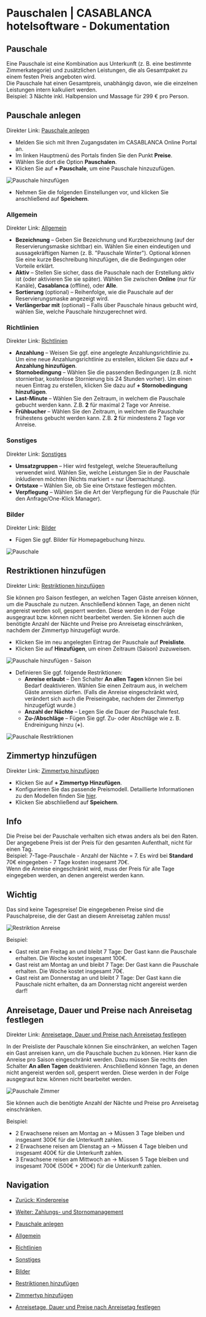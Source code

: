 # Pauschalen | CASABLANCA hotelsoftware - Dokumentation

## Pauschale
Eine Pauschale ist eine Kombination aus Unterkunft (z. B. eine bestimmte Zimmerkategorie) und zusätzlichen Leistungen, die als Gesamtpaket zu einem festen Preis angeboten wird.  
Die Pauschale hat einen Gesamtpreis, unabhängig davon, wie die einzelnen Leistungen intern kalkuliert werden.  
Beispiel: 3 Nächte inkl. Halbpension und Massage für 299 € pro Person.

## Pauschale anlegen
Direkter Link: [Pauschale anlegen](https://docs.casablanca.at/cloud/raten/rates/pauschale/#pauschale-anlegen "Direkter Link zu Pauschale anlegen")

* Melden Sie sich mit Ihren Zugangsdaten im CASABLANCA Online Portal an.
* Im linken Hauptmenü des Portals finden Sie den Punkt **Preise**.
* Wählen Sie dort die Option **Pauschalen**.
* Klicken Sie auf **+ Pauschale**, um eine Pauschale hinzuzufügen.  

![Pauschale hinzufügen](https://docs.casablanca.at/assets/images/pauschale_neu-08a848a04f20bc58b14e1eb423bd0723.png "Pauschale hinzufügen")

* Nehmen Sie die folgenden Einstellungen vor, und klicken Sie anschließend auf **Speichern**.

### Allgemein
Direkter Link: [Allgemein](https://docs.casablanca.at/cloud/raten/rates/pauschale/#allgemein "Direkter Link zu Allgemein")

* **Bezeichnung** – Geben Sie Bezeichnung und Kurzbezeichnung (auf der Reservierungsmaske sichtbar) ein. Wählen Sie einen eindeutigen und aussagekräftigen Namen (z. B. "Pauschale Winter"). Optional können Sie eine kurze Beschreibung hinzufügen, die die Bedingungen oder Vorteile erklärt.
* **Aktiv** – Stellen Sie sicher, dass die Pauschale nach der Erstellung aktiv ist (oder aktivieren Sie sie später). Wählen Sie zwischen **Online** (nur für Kanäle), **Casablanca** (offline), oder **Alle**.
* **Sortierung** (optional) – Reihenfolge, wie die Pauschale auf der Reservierungsmaske angezeigt wird.
* **Verlängerbar mit** (optional) – Falls über Pauschale hinaus gebucht wird, wählen Sie, welche Pauschale hinzugerechnet wird.

### Richtlinien
Direkter Link: [Richtlinien](https://docs.casablanca.at/cloud/raten/rates/pauschale/#richtlinien "Direkter Link zu Richtlinien")

* **Anzahlung** – Weisen Sie ggf. eine angelegte Anzahlungsrichtlinie zu. Um eine neue Anzahlungsrichtlinie zu erstellen, klicken Sie dazu auf **+ Anzahlung hinzufügen**.
* **Stornobedingung** – Wählen Sie die passenden Bedingungen (z.B. nicht stornierbar, kostenlose Stornierung bis 24 Stunden vorher). Um einen neuen Eintrag zu erstellen, klicken Sie dazu auf **+ Stornobedingung hinzufügen**.
* **Last-Minute** – Wählen Sie den Zeitraum, in welchem die Pauschale gebucht werden kann. Z.B. **2** für maximal 2 Tage vor Anreise.
* **Frühbucher** – Wählen Sie den Zeitraum, in welchem die Pauschale frühestens gebucht werden kann. Z.B. **2** für mindestens 2 Tage vor Anreise.

### Sonstiges
Direkter Link: [Sonstiges](https://docs.casablanca.at/cloud/raten/rates/pauschale/#sonstiges "Direkter Link zu Sonstiges")

* **Umsatzgruppen** – Hier wird festgelegt, welche Steueraufteilung verwendet wird. Wählen Sie, welche Leistungen Sie in der Pauschale inkludieren möchten (Nichts markiert = nur Übernachtung).
* **Ortstaxe** – Wählen Sie, ob Sie eine Ortstaxe festlegen möchten.
* **Verpflegung** – Wählen Sie die Art der Verpflegung für die Pauschale (für den Anfrage/One-Klick Manager).

### Bilder
Direkter Link: [Bilder](https://docs.casablanca.at/cloud/raten/rates/pauschale/#bilder "Direkter Link zu Bilder")

* Fügen Sie ggf. Bilder für Homepagebuchung hinzu.  

![Pauschale](https://docs.casablanca.at/assets/images/pauschale-645db9468c5e8bc2a04fd84b27fcb2d7.png "Pauschale")

## Restriktionen hinzufügen
Direkter Link: [Restriktionen hinzufügen](https://docs.casablanca.at/cloud/raten/rates/pauschale/#restriktionen-hinzufügen "Direkter Link zu Restriktionen hinzufügen")

Sie können pro Saison festlegen, an welchen Tagen Gäste anreisen können, um die Pauschale zu nutzen. Anschließend können Tage, an denen nicht angereist werden soll, gesperrt werden. Diese werden in der Folge ausgegraut bzw. können nicht bearbeitet werden. Sie können auch die benötigte Anzahl der Nächte und Preise pro Anreisetag einschränken, nachdem der Zimmertyp hinzugefügt wurde.

* Klicken Sie im neu angelegten Eintrag der Pauschale auf **Preisliste**.
* Klicken Sie auf **Hinzufügen**, um einen Zeitraum (Saison) zuzuweisen.  

![Pauschale hinzufügen - Saison](https://docs.casablanca.at/assets/images/pauschale_hinzufuegen-8c1600fe5bf2bd0b86f8bf2b1f6f8bb9.png "Pauschale hinzufügen")

* Definieren Sie ggf. folgende Restriktionen:
  * **Anreise erlaubt** – Den Schalter **An allen Tagen** können Sie bei Bedarf deaktivieren. Wählen Sie einen Zeitraum aus, in welchem Gäste anreisen dürfen. (Falls die Anreise eingeschränkt wird, verändert sich auch die Preiseingabe, nachdem der Zimmertyp hinzugefügt wurde.)
  * **Anzahl der Nächte** – Legen Sie die Dauer der Pauschale fest.
  * **Zu-/Abschläge** – Fügen Sie ggf. Zu- oder Abschläge wie z. B. Endreinigung hinzu (**+**).  

![Pauschale Restriktionen](https://docs.casablanca.at/assets/images/pauschale_preise-72024b5f0811ca8a1cf043bef6684f9c.png "Pauschale Restriktionen")

## Zimmertyp hinzufügen
Direkter Link: [Zimmertyp hinzufügen](https://docs.casablanca.at/cloud/raten/rates/pauschale/#zimmertyp-hinzufügen "Direkter Link zu Zimmertyp hinzufügen")

* Klicken Sie auf **+ Zimmertyp Hinzufügen**.
* Konfigurieren Sie das passende Preismodell. Detaillierte Informationen zu den Modellen finden Sie [hier](https://docs.casablanca.at/cloud/raten/rates/models).
* Klicken Sie abschließend auf **Speichern**.

## Info
Die Preise bei der Pauschale verhalten sich etwas anders als bei den Raten. Der angegebene Preis ist der Preis für den gesamten Aufenthalt, nicht für einen Tag.  
Beispiel: 7-Tage-Pauschale - Anzahl der Nächte = 7. Es wird bei **Standard** 70€ eingegeben - 7 Tage kosten insgesamt 70€.  
Wenn die Anreise eingeschränkt wird, muss der Preis für alle Tage eingegeben werden, an denen angereist werden kann.

## Wichtig
Das sind keine Tagespreise! Die eingegebenen Preise sind die Pauschalpreise, die der Gast an diesem Anreisetag zahlen muss!

![Restriktion Anreise](https://docs.casablanca.at/assets/images/restriktion_anreise-87fe403c12a05e76917330694bc6dadf.png "Restriktion Anreise")

Beispiel:
* Gast reist am Freitag an und bleibt 7 Tage: Der Gast kann die Pauschale erhalten. Die Woche kostet insgesamt 100€.
* Gast reist am Montag an und bleibt 7 Tage: Der Gast kann die Pauschale erhalten. Die Woche kostet insgesamt 70€.
* Gast reist am Donnerstag an und bleibt 7 Tage: Der Gast kann die Pauschale nicht erhalten, da am Donnerstag nicht angereist werden darf!

## Anreisetage, Dauer und Preise nach Anreisetag festlegen
Direkter Link: [Anreisetage, Dauer und Preise nach Anreisetag festlegen](https://docs.casablanca.at/cloud/raten/rates/pauschale/#anreisetage-dauer-und-preise-nach-anreisetag-festlegen "Direkter Link")

In der Preisliste der Pauschale können Sie einschränken, an welchen Tagen ein Gast anreisen kann, um die Pauschale buchen zu können. Hier kann die Anreise pro Saison eingeschränkt werden. Dazu müssen Sie rechts den Schalter **An allen Tagen** deaktivieren. Anschließend können Tage, an denen nicht angereist werden soll, gesperrt werden. Diese werden in der Folge ausgegraut bzw. können nicht bearbeitet werden.  

![Pauschale Zimmer](https://docs.casablanca.at/assets/images/pauschale_zimmer-75b28a17fb0aca790a69ce5a7334061d.png "Pauschale Zimmer")

Sie können auch die benötigte Anzahl der Nächte und Preise pro Anreisetag einschränken.

Beispiel:
* 2 Erwachsene reisen am Montag an -> Müssen 3 Tage bleiben und insgesamt 300€ für die Unterkunft zahlen.
* 2 Erwachsene reisen am Dienstag an -> Müssen 4 Tage bleiben und insgesamt 400€ für die Unterkunft zahlen.
* 3 Erwachsene reisen am Mittwoch an -> Müssen 5 Tage bleiben und insgesamt 700€ (500€ + 200€) für die Unterkunft zahlen.

## Navigation
* [Zurück: Kinderpreise](https://docs.casablanca.at/cloud/raten/rates/kids)
* [Weiter: Zahlungs- und Stornomanagement](https://docs.casablanca.at/cloud/raten/rates/payment)

* [Pauschale anlegen](https://docs.casablanca.at/cloud/raten/rates/pauschale/#pauschale-anlegen)
* [Allgemein](https://docs.casablanca.at/cloud/raten/rates/pauschale/#allgemein)
* [Richtlinien](https://docs.casablanca.at/cloud/raten/rates/pauschale/#richtlinien)
* [Sonstiges](https://docs.casablanca.at/cloud/raten/rates/pauschale/#sonstiges)
* [Bilder](https://docs.casablanca.at/cloud/raten/rates/pauschale/#bilder)
* [Restriktionen hinzufügen](https://docs.casablanca.at/cloud/raten/rates/pauschale/#restriktionen-hinzufügen)
* [Zimmertyp hinzufügen](https://docs.casablanca.at/cloud/raten/rates/pauschale/#zimmertyp-hinzufügen)
* [Anreisetage, Dauer und Preise nach Anreisetag festlegen](https://docs.casablanca.at/cloud/raten/rates/pauschale/#anreisetage-dauer-und-preise-nach-anreisetag-festlegen)